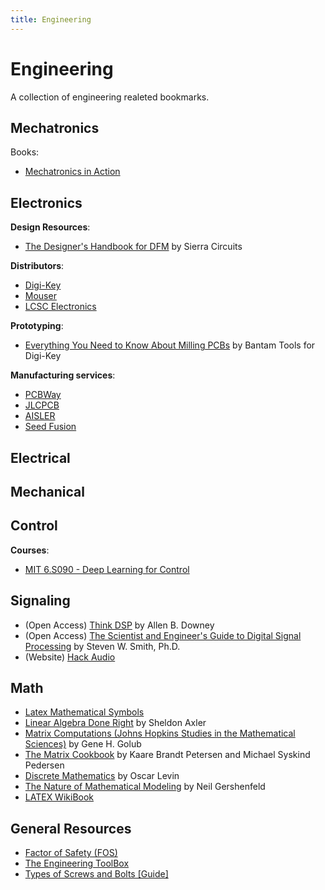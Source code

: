 ```yaml
---
title: Engineering
---
```


# Engineering

A collection of engineering realeted bookmarks.

## Mechatronics

Books:
- [Mechatronics in Action](https://link.springer.com/chapter/10.1007/978-1-84996-080-9_4)

## Electronics

**Design Resources**:
- [The Designer's Handbook for DFM](https://pages.protoexpress.com/dfm-handbook.html) by Sierra Circuits

**Distributors**:
- [Digi-Key](https://www.digikey.de/)
- [Mouser](https://www.mouser.de/)
- [LCSC Electronics](https://www.lcsc.com/)

**Prototyping**:
- [Everything You Need to Know About Milling PCBs](https://www.digikey.de/en/maker/projects/everything-you-need-to-know-about-milling-pcbs/9b7575e4ee6e4109aa32c3ccd4d5605b) by Bantam Tools for Digi-Key

**Manufacturing services**:
- [PCBWay](https://www.pcbway.com/)
- [JLCPCB](https://jlcpcb.com/)
- [AISLER](https://aisler.net/)
- [Seed Fusion](https://www.seeedstudio.com/fusion.html)

## Electrical

## Mechanical

## Control

**Courses**:
- [MIT 6.S090 - Deep Learning for Control](https://pulkitag.github.io/rlbootcamp-iap/schedule.html)

## Signaling

- (Open Access) [Think DSP](https://greenteapress.com/wp/think-dsp/) by Allen B. Downey
- (Open Access) [The Scientist and Engineer's Guide to Digital Signal Processing](http://www.dspguide.com/pdfbook.htm) by Steven W. Smith, Ph.D.
- (Website) [Hack Audio](https://www.hackaudio.com/)

## Math

- [Latex Mathematical Symbols](https://www.caam.rice.edu/~heinken/latex/symbols.pdf)
- [Linear Algebra Done Right](https://linear.axler.net/) by Sheldon Axler
- [Matrix Computations (Johns Hopkins Studies in the Mathematical Sciences)](https://www.amazon.de/-/en/Gene-H-Golub/dp/1421407949) by Gene H. Golub
- [The Matrix Cookbook](https://math.uwaterloo.ca/~hwolkowi/matrixcookbook.pdf) by Kaare Brandt Petersen and Michael Syskind Pedersen
- [Discrete Mathematics](https://discrete.openmathbooks.org/dmoi3.html) by Oscar Levin
- [The Nature of Mathematical Modeling](https://fab.cba.mit.edu/classes/864.20/index.html) by Neil Gershenfeld
- [LATEX WikiBook](https://en.wikibooks.org/wiki/LaTeX)

## General Resources

- [Factor of Safety (FOS)](https://www.engineeringtoolbox.com/factors-safety-fos-d_1624.html)
- [The Engineering ToolBox](https://www.engineeringtoolbox.com/)
- [Types of Screws and Bolts [Guide]](https://www.dailyinfographic.com/types-of-screws-and-bolts-guide)
